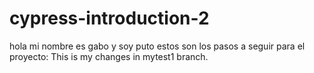 # cypress-introduction-2
hola mi nombre es gabo y soy puto
estos son los pasos a seguir para el proyecto: 
This is my changes in mytest1 branch.